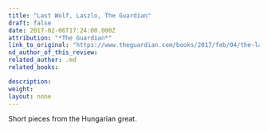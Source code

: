 ```yaml
---
title: "Last Wolf, Laszlo, The Guardian"
draft: false
date: 2017-02-06T17:24:00.000Z
attribution: "*The Guardian*"
link_to_original: "https://www.theguardian.com/books/2017/feb/04/the-last-wolf-and-herman-by-laszlo-krasznahorkai-review"
nd_author_of_this_review:
related_author: .md
related_books:

description:
weight:
layout: none
---
```

Short pieces from the Hungarian great.


